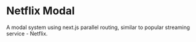 # Netflix Modal

A modal system using next.js parallel routing, similar to popular streaming service - Netflix.
